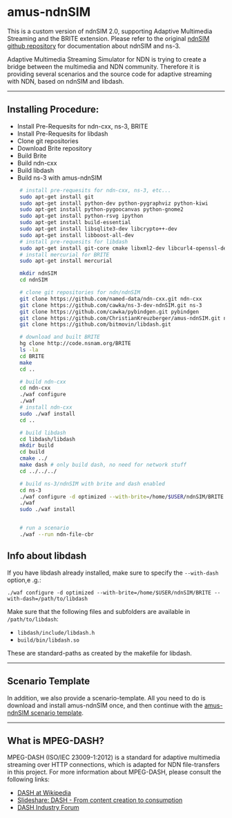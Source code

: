 amus-ndnSIM
===========

This is a custom version of ndnSIM 2.0, supporting Adaptive Multimedia Streaming and the BRITE extension.
Please refer to the original [ndnSIM github repository](http://github.com/named-data/ndnSIM) for documentation about
ndnSIM and ns-3.

Adaptive Multimedia Streaming Simulator for NDN is trying to create a bridge between the multimedia and NDN community.
Therefore it is providing several scenarios and the source code for adaptive streaming with NDN, based on ndnSIM and
libdash.

---------------------------------------------

## Installing Procedure:

* Install Pre-Requesits for ndn-cxx, ns-3, BRITE
* Install Pre-Requesits for libdash
* Clone git repositories
* Download Brite repository
* Build Brite
* Build ndn-cxx
* Build libdash
* Build ns-3 with amus-ndnSIM


```bash
	# install pre-requesits for ndn-cxx, ns-3, etc...
	sudo apt-get install git
	sudo apt-get install python-dev python-pygraphviz python-kiwi
	sudo apt-get install python-pygoocanvas python-gnome2
	sudo apt-get install python-rsvg ipython
	sudo apt-get install build-essential
	sudo apt-get install libsqlite3-dev libcrypto++-dev
	sudo apt-get install libboost-all-dev
	# install pre-requesits for libdash
	sudo apt-get install git-core cmake libxml2-dev libcurl4-openssl-dev
	# install mercurial for BRITE
	sudo apt-get install mercurial

	mkdir ndnSIM
	cd ndnSIM

	# clone git repositories for ndn/ndnSIM
	git clone https://github.com/named-data/ndn-cxx.git ndn-cxx
	git clone https://github.com/cawka/ns-3-dev-ndnSIM.git ns-3
	git clone https://github.com/cawka/pybindgen.git pybindgen
	git clone https://github.com/ChristianKreuzberger/amus-ndnSIM.git ns-3/src/ndnSIM
	git clone https://github.com/bitmovin/libdash.git

	# download and built BRITE
	hg clone http://code.nsnam.org/BRITE
	ls -la
	cd BRITE
	make
	cd ..

	# build ndn-cxx
	cd ndn-cxx
	./waf configure
	./waf
	# install ndn-cxx
	sudo ./waf install
	cd ..

	# build libdash
	cd libdash/libdash
	mkdir build
	cd build
	cmake ../
	make dash # only build dash, no need for network stuff
	cd ../../../

	# build ns-3/ndnSIM with brite and dash enabled
	cd ns-3
	./waf configure -d optimized --with-brite=/home/$USER/ndnSIM/BRITE 
	./waf
	sudo ./waf install


	# run a scenario
	./waf --run ndn-file-cbr
```


## Info about libdash
If you have libdash already installed, make sure to specify the `--with-dash` option,e .g.:

    ./waf configure -d optimized --with-brite=/home/$USER/ndnSIM/BRITE --with-dash=/path/to/libdash
    
    
Make sure that the following files and subfolders are available in `/path/to/libdash`:

* `libdash/include/libdash.h`
* `build/bin/libdash.so`

These are standard-paths as created by the makefile for libdash.


---------------------------------------------

## Scenario Template
In addition, we also provide a scenario-template. All you need to do is download and install amus-ndnSIM once, and then
continue with the [amus-ndnSIM scenario template](http://github.com/ChristianKreuzberger/amus-scenario).

---------------------------------------------

## What is MPEG-DASH?
MPEG-DASH (ISO/IEC 23009-1:2012) is a standard for adaptive multimedia streaming over HTTP connections, which is 
adapted for NDN file-transfers in this project. For more information about MPEG-DASH, please consult the following
links:

* [DASH at Wikipedia](http://en.wikipedia.org/wiki/Dynamic_Adaptive_Streaming_over_HTTP)
* [Slideshare: DASH - From content creation to consumption](http://de.slideshare.net/christian.timmerer/dynamic-adaptive-streaming-over-http-from-content-creation-to-consumption)
* [DASH Industry Forum](http://dashif.org/)



